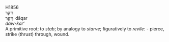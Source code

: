 <body>
  <p>H1856<br>  דּקר  <br> דָּקַר  ‎  dâqar  <br><i>daw-kar‘ </i><br>A primitive root; to <i>stab</i>; by analogy to <i>starve</i>; figuratively to <i>revile: - </i>pierce, strike (thrust) through, wound.<br></p>
 </body>